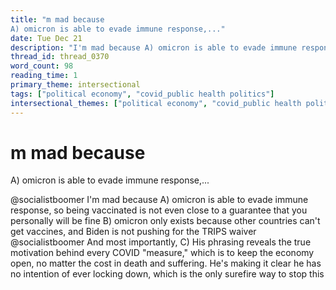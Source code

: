 ```yaml
---
title: "m mad because
A) omicron is able to evade immune response,..."
date: Tue Dec 21
description: "I'm mad because A) omicron is able to evade immune response, so being vaccinated is not even close to a guarantee that you personally will be fine B) omicron..."
thread_id: thread_0370
word_count: 98
reading_time: 1
primary_theme: intersectional
tags: ["political economy", "covid_public health politics"]
intersectional_themes: ["political economy", "covid_public health politics"]
---
```


# m mad because
A) omicron is able to evade immune response,...

@socialistboomer I'm mad because
A) omicron is able to evade immune response, so being vaccinated is not even close to a guarantee that you personally will be fine
B) omicron only exists because other countries can't get vaccines, and Biden is not pushing for the TRIPS waiver @socialistboomer And most importantly,
C) His phrasing reveals the true motivation behind every COVID "measure," which is to keep the economy open, no matter the cost in death and suffering. He's making it clear he has no intention of ever locking down, which is the only surefire way to stop this